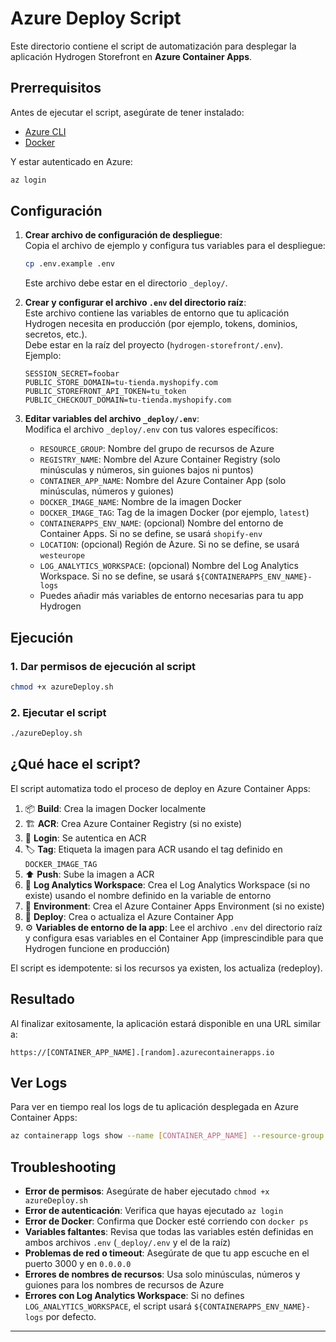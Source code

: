 # Azure Deploy Script

Este directorio contiene el script de automatización para desplegar la aplicación Hydrogen Storefront en **Azure Container Apps**.

## Prerrequisitos

Antes de ejecutar el script, asegúrate de tener instalado:

- [Azure CLI](https://docs.microsoft.com/en-us/cli/azure/install-azure-cli)
- [Docker](https://docs.docker.com/get-docker/)

Y estar autenticado en Azure:
```bash
az login
```

## Configuración

1. **Crear archivo de configuración de despliegue**:  
   Copia el archivo de ejemplo y configura tus variables para el despliegue:
   ```bash
   cp .env.example .env
   ```
   Este archivo debe estar en el directorio `_deploy/`.

2. **Crear y configurar el archivo `.env` del directorio raíz**:  
   Este archivo contiene las variables de entorno que tu aplicación Hydrogen necesita en producción (por ejemplo, tokens, dominios, secretos, etc.).  
   Debe estar en la raíz del proyecto (`hydrogen-storefront/.env`).  
   Ejemplo:
   ```
   SESSION_SECRET=foobar
   PUBLIC_STORE_DOMAIN=tu-tienda.myshopify.com
   PUBLIC_STOREFRONT_API_TOKEN=tu_token
   PUBLIC_CHECKOUT_DOMAIN=tu-tienda.myshopify.com
   ```

3. **Editar variables del archivo `_deploy/.env`**:  
   Modifica el archivo `_deploy/.env` con tus valores específicos:
   - `RESOURCE_GROUP`: Nombre del grupo de recursos de Azure
   - `REGISTRY_NAME`: Nombre del Azure Container Registry (solo minúsculas y números, sin guiones bajos ni puntos)
   - `CONTAINER_APP_NAME`: Nombre del Azure Container App (solo minúsculas, números y guiones)
   - `DOCKER_IMAGE_NAME`: Nombre de la imagen Docker
   - `DOCKER_IMAGE_TAG`: Tag de la imagen Docker (por ejemplo, `latest`)
   - `CONTAINERAPPS_ENV_NAME`: (opcional) Nombre del entorno de Container Apps. Si no se define, se usará `shopify-env`
   - `LOCATION`: (opcional) Región de Azure. Si no se define, se usará `westeurope`
   - `LOG_ANALYTICS_WORKSPACE`: (opcional) Nombre del Log Analytics Workspace. Si no se define, se usará `${CONTAINERAPPS_ENV_NAME}-logs`
   - Puedes añadir más variables de entorno necesarias para tu app Hydrogen

## Ejecución

### 1. Dar permisos de ejecución al script
```bash
chmod +x azureDeploy.sh
```

### 2. Ejecutar el script
```bash
./azureDeploy.sh
```

## ¿Qué hace el script?

El script automatiza todo el proceso de deploy en Azure Container Apps:

1. 📦 **Build**: Crea la imagen Docker localmente
2. 🏗️ **ACR**: Crea Azure Container Registry (si no existe)
3. 🔐 **Login**: Se autentica en ACR
4. 🏷️ **Tag**: Etiqueta la imagen para ACR usando el tag definido en `DOCKER_IMAGE_TAG`
5. ⬆️ **Push**: Sube la imagen a ACR
6. 🌱 **Log Analytics Workspace**: Crea el Log Analytics Workspace (si no existe) usando el nombre definido en la variable de entorno
7. 🌱 **Environment**: Crea el Azure Container Apps Environment (si no existe)
8. 🚀 **Deploy**: Crea o actualiza el Azure Container App
9. ⚙️ **Variables de entorno de la app**: Lee el archivo `.env` del directorio raíz y configura esas variables en el Container App (imprescindible para que Hydrogen funcione en producción)

El script es idempotente: si los recursos ya existen, los actualiza (redeploy).

## Resultado

Al finalizar exitosamente, la aplicación estará disponible en una URL similar a:
```
https://[CONTAINER_APP_NAME].[random].azurecontainerapps.io
```

## Ver Logs

Para ver en tiempo real los logs de tu aplicación desplegada en Azure Container Apps:
```bash
az containerapp logs show --name [CONTAINER_APP_NAME] --resource-group [RESOURCE_GROUP] --follow
```

## Troubleshooting

- **Error de permisos**: Asegúrate de haber ejecutado `chmod +x azureDeploy.sh`
- **Error de autenticación**: Verifica que hayas ejecutado `az login`
- **Error de Docker**: Confirma que Docker esté corriendo con `docker ps`
- **Variables faltantes**: Revisa que todas las variables estén definidas en ambos archivos `.env` (`_deploy/.env` y el de la raíz)
- **Problemas de red o timeout**: Asegúrate de que tu app escuche en el puerto 3000 y en `0.0.0.0`
- **Errores de nombres de recursos**: Usa solo minúsculas, números y guiones para los nombres de recursos de Azure
- **Errores con Log Analytics Workspace**: Si no defines `LOG_ANALYTICS_WORKSPACE`, el script usará `${CONTAINERAPPS_ENV_NAME}-logs` por defecto.

---